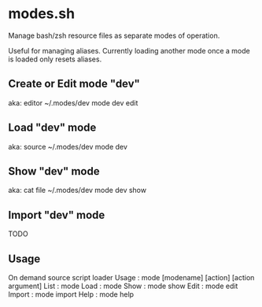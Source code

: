 # modes.sh
Manage bash/zsh resource files as separate modes of operation.

Useful for managing aliases.  Currently loading another mode once a mode is loaded only resets aliases.

## Create or Edit mode "dev"
aka: editor ~/.modes/dev
  mode dev edit

## Load "dev" mode
aka: source ~/.modes/dev
  mode dev

## Show "dev" mode 
aka: cat file ~/.modes/dev
  mode dev show

## Import "dev" mode 
TODO

## Usage 

  On demand source script loader
    Usage  :  mode [modename] [action] [action argument]
    List   :  mode
    Load   :  mode <modename>
    Show   :  mode <modename> show
    Edit   :  mode <modename> edit
    Import :  mode <modename> import <othermode>
    Help   :  mode help
